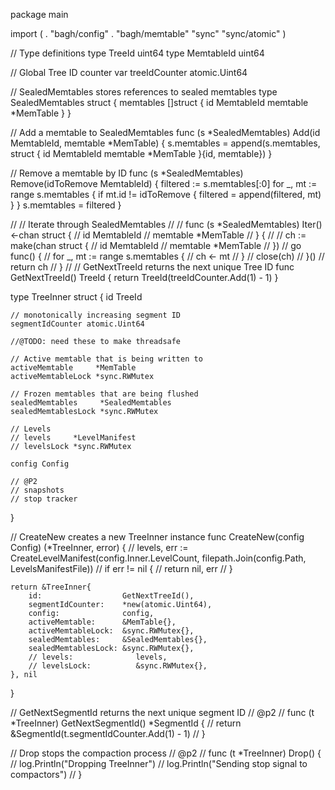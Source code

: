 package main

import (
	. "bagh/config"
	. "bagh/memtable"
	"sync"
	"sync/atomic"
)

// Type definitions
type TreeId uint64
type MemtableId uint64

// Global Tree ID counter
var treeIdCounter atomic.Uint64

// SealedMemtables stores references to sealed memtables
type SealedMemtables struct {
	memtables []struct {
		id       MemtableId
		memtable *MemTable
	}
}

// Add a memtable to SealedMemtables
func (s *SealedMemtables) Add(id MemtableId, memtable *MemTable) {
	s.memtables = append(s.memtables, struct {
		id       MemtableId
		memtable *MemTable
	}{id, memtable})
}

// Remove a memtable by ID
func (s *SealedMemtables) Remove(idToRemove MemtableId) {
	filtered := s.memtables[:0]
	for _, mt := range s.memtables {
		if mt.id != idToRemove {
			filtered = append(filtered, mt)
		}
	}
	s.memtables = filtered
}

// // Iterate through SealedMemtables
//
//	func (s *SealedMemtables) Iter() <-chan struct {
//		id       MemtableId
//		memtable *MemTable
//	} {
//
//		ch := make(chan struct {
//			id       MemtableId
//			memtable *MemTable
//		})
//		go func() {
//			for _, mt := range s.memtables {
//				ch <- mt
//			}
//			close(ch)
//		}()
//		return ch
//	}
//
// GetNextTreeId returns the next unique Tree ID
func GetNextTreeId() TreeId {
	return TreeId(treeIdCounter.Add(1) - 1)
}

type TreeInner struct {
	id TreeId

	// monotonically increasing segment ID
	segmentIdCounter atomic.Uint64

	//@TODO: need these to make threadsafe

	// Active memtable that is being written to
	activeMemtable     *MemTable
	activeMemtableLock *sync.RWMutex

	// Frozen memtables that are being flushed
	sealedMemtables     *SealedMemtables
	sealedMemtablesLock *sync.RWMutex

	// Levels
	// levels     *LevelManifest
	// levelsLock *sync.RWMutex

	config Config

	// @P2
	// snapshots
	// stop tracker
}

// CreateNew creates a new TreeInner instance
func CreateNew(config Config) (*TreeInner, error) {
	// levels, err := CreateLevelManifest(config.Inner.LevelCount, filepath.Join(config.Path, LevelsManifestFile))
	// if err != nil {
	// 	return nil, err
	// }

	return &TreeInner{
		id:                  GetNextTreeId(),
		segmentIdCounter:    *new(atomic.Uint64),
		config:              config,
		activeMemtable:      &MemTable{},
		activeMemtableLock:  &sync.RWMutex{},
		sealedMemtables:     &SealedMemtables{},
		sealedMemtablesLock: &sync.RWMutex{},
		// levels:              levels,
		// levelsLock:          &sync.RWMutex{},
	}, nil
}

// GetNextSegmentId returns the next unique segment ID
// @p2
// func (t *TreeInner) GetNextSegmentId() *SegmentId {
// 	return &SegmentId(t.segmentIdCounter.Add(1) - 1)
// }

// Drop stops the compaction process
// @p2
// func (t *TreeInner) Drop() {
// 	log.Println("Dropping TreeInner")
// 	log.Println("Sending stop signal to compactors")
// }
